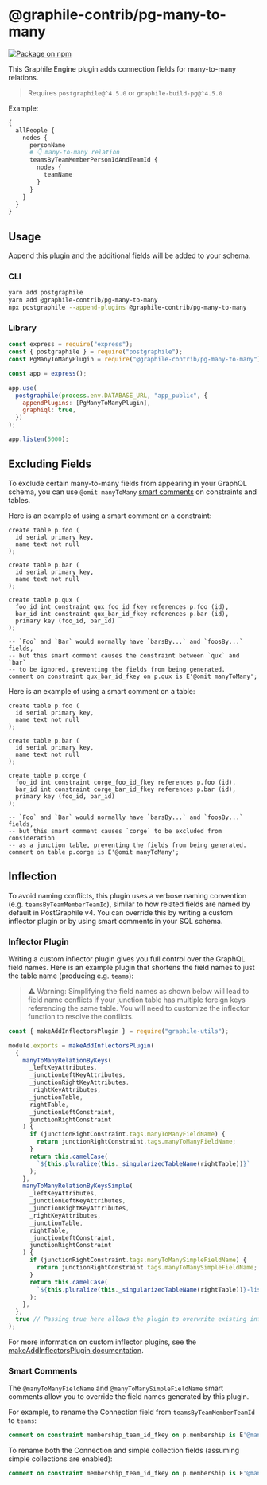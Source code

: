 # @graphile-contrib/pg-many-to-many

[![Package on npm](https://img.shields.io/npm/v/@graphile-contrib/pg-many-to-many.svg)](https://www.npmjs.com/package/@graphile-contrib/pg-many-to-many)

This Graphile Engine plugin adds connection fields for many-to-many relations.

> Requires `postgraphile@^4.5.0` or `graphile-build-pg@^4.5.0`

Example:

```graphql
{
  allPeople {
    nodes {
      personName
      # 👇 many-to-many relation
      teamsByTeamMemberPersonIdAndTeamId {
        nodes {
          teamName
        }
      }
    }
  }
}
```

## Usage

Append this plugin and the additional fields will be added to your schema.

### CLI

```bash
yarn add postgraphile
yarn add @graphile-contrib/pg-many-to-many
npx postgraphile --append-plugins @graphile-contrib/pg-many-to-many
```

### Library

```js
const express = require("express");
const { postgraphile } = require("postgraphile");
const PgManyToManyPlugin = require("@graphile-contrib/pg-many-to-many");

const app = express();

app.use(
  postgraphile(process.env.DATABASE_URL, "app_public", {
    appendPlugins: [PgManyToManyPlugin],
    graphiql: true,
  })
);

app.listen(5000);
```

## Excluding Fields

To exclude certain many-to-many fields from appearing in your GraphQL schema, you can use `@omit manyToMany` [smart comments](https://www.graphile.org/postgraphile/smart-comments/) on constraints and tables.

Here is an example of using a smart comment on a constraint:

```
create table p.foo (
  id serial primary key,
  name text not null
);

create table p.bar (
  id serial primary key,
  name text not null
);

create table p.qux (
  foo_id int constraint qux_foo_id_fkey references p.foo (id),
  bar_id int constraint qux_bar_id_fkey references p.bar (id),
  primary key (foo_id, bar_id)
);

-- `Foo` and `Bar` would normally have `barsBy...` and `foosBy...` fields,
-- but this smart comment causes the constraint between `qux` and `bar`
-- to be ignored, preventing the fields from being generated.
comment on constraint qux_bar_id_fkey on p.qux is E'@omit manyToMany';
```

Here is an example of using a smart comment on a table:

```
create table p.foo (
  id serial primary key,
  name text not null
);

create table p.bar (
  id serial primary key,
  name text not null
);

create table p.corge (
  foo_id int constraint corge_foo_id_fkey references p.foo (id),
  bar_id int constraint corge_bar_id_fkey references p.bar (id),
  primary key (foo_id, bar_id)
);

-- `Foo` and `Bar` would normally have `barsBy...` and `foosBy...` fields,
-- but this smart comment causes `corge` to be excluded from consideration
-- as a junction table, preventing the fields from being generated.
comment on table p.corge is E'@omit manyToMany';
```

## Inflection

To avoid naming conflicts, this plugin uses a verbose naming convention (e.g. `teamsByTeamMemberTeamId`), similar to how related fields are named by default in PostGraphile v4. You can override this by writing a custom inflector plugin or by using smart comments in your SQL schema.

### Inflector Plugin

Writing a custom inflector plugin gives you full control over the GraphQL field names. Here is an example plugin that shortens the field names to just the table name (producing e.g. `teams`):

> :warning: Warning: Simplifying the field names as shown below will lead to field name conflicts if your junction table has multiple foreign keys referencing the same table. You will need to customize the inflector function to resolve the conflicts.

```js
const { makeAddInflectorsPlugin } = require("graphile-utils");

module.exports = makeAddInflectorsPlugin(
  {
    manyToManyRelationByKeys(
      _leftKeyAttributes,
      _junctionLeftKeyAttributes,
      _junctionRightKeyAttributes,
      _rightKeyAttributes,
      _junctionTable,
      rightTable,
      _junctionLeftConstraint,
      junctionRightConstraint
    ) {
      if (junctionRightConstraint.tags.manyToManyFieldName) {
        return junctionRightConstraint.tags.manyToManyFieldName;
      }
      return this.camelCase(
        `${this.pluralize(this._singularizedTableName(rightTable))}`
      );
    },
    manyToManyRelationByKeysSimple(
      _leftKeyAttributes,
      _junctionLeftKeyAttributes,
      _junctionRightKeyAttributes,
      _rightKeyAttributes,
      _junctionTable,
      rightTable,
      _junctionLeftConstraint,
      junctionRightConstraint
    ) {
      if (junctionRightConstraint.tags.manyToManySimpleFieldName) {
        return junctionRightConstraint.tags.manyToManySimpleFieldName;
      }
      return this.camelCase(
        `${this.pluralize(this._singularizedTableName(rightTable))}-list`
      );
    },
  },
  true // Passing true here allows the plugin to overwrite existing inflectors.
);
```

For more information on custom inflector plugins, see the [makeAddInflectorsPlugin documentation](https://www.graphile.org/postgraphile/make-add-inflectors-plugin/).

### Smart Comments

The `@manyToManyFieldName` and `@manyToManySimpleFieldName` smart comments allow you to override the field names generated by this plugin.

For example, to rename the Connection field from `teamsByTeamMemberTeamId` to `teams`:

```sql
comment on constraint membership_team_id_fkey on p.membership is E'@manyToManyFieldName teams';
```

To rename both the Connection and simple collection fields (assuming simple collections are enabled):

```sql
comment on constraint membership_team_id_fkey on p.membership is E'@manyToManyFieldName teams\n@manyToManySimpleFieldName teamsList';
```
